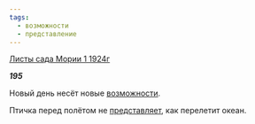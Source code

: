```yaml
---
tags:
  - возможности
  - представление
---
```

[Листы сада Мории 1 1924г](https://127.0.0.1:4002/agni/1924)

___195___

Новый день несёт новые [возможности](../../../tags/#возможности).   

Птичка перед полётом не [представляет](../../../tags/#представление), как перелетит океан.   

